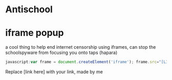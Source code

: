 # Antischool


# iframe popup
a cool thing to help end internet censorship using iframes, can stop the schoolspyware from focusing you onto taps (hapara)
```js
javascript:var frame = document.createElement('iframe'); frame.src="[LINK HERE]"; frame.style.position="fixed"; frame.style.top="0%"; frame.style.right="0%";frame.style.height="100%";frame.style.width="100%"; frame.style.zIndex="100000"; document.body.appendChild(frame);
```
Replace [link here] with your link, made by me
